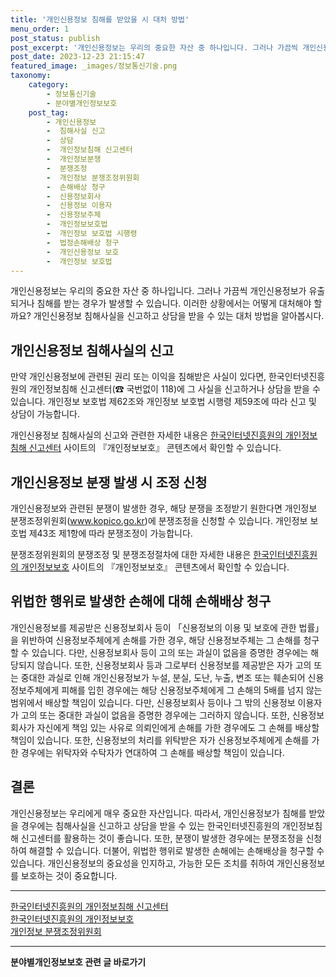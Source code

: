 ```yaml
---
title: '개인신용정보 침해를 받았을 시 대처 방법'
menu_order: 1
post_status: publish
post_excerpt: '개인신용정보는 우리의 중요한 자산 중 하나입니다. 그러나 가끔씩 개인신용정보가 유출되거나 침해를 받는 경우가 발생할 수 있습니다. 이러한 상황에서는 어떻게 대처해야 할까요  개인신용정보 침해사실을 신고하고 상담을 받을 수 있는 대처 방법을 알아봅시다.'
post_date: 2023-12-23 21:15:47
featured_image: _images/정보통신기술.png
taxonomy:
    category:
        - 정보통신기술
        - 분야별개인정보보호
    post_tag:
        - 개인신용정보
        -  침해사실 신고
        -  상담
        -  개인정보침해 신고센터
        -  개인정보분쟁
        -  분쟁조정
        -  개인정보 분쟁조정위원회
        -  손해배상 청구
        -  신용정보회사
        -  신용정보 이용자
        -  신용정보주체
        -  개인정보보호법
        -  개인정보 보호법 시행령
        -  법정손해배상 청구
        -  개인신용정보 보호
        -  개인정보 보호법
---
```



개인신용정보는 우리의 중요한 자산 중 하나입니다. 그러나 가끔씩 개인신용정보가 유출되거나 침해를 받는 경우가 발생할 수 있습니다. 이러한 상황에서는 어떻게 대처해야 할까요? 개인신용정보 침해사실을 신고하고 상담을 받을 수 있는 대처 방법을 알아봅시다.

## 개인신용정보 침해사실의 신고

만약 개인신용정보에 관련된 권리 또는 이익을 침해받은 사실이 있다면, 한국인터넷진흥원의 개인정보침해 신고센터(☎ 국번없이 118)에 그 사실을 신고하거나 상담을 받을 수 있습니다. 개인정보 보호법 제62조와 개인정보 보호법 시행령 제59조에 따라 신고 및 상담이 가능합니다.

개인신용정보 침해사실의 신고와 관련한 자세한 내용은 [한국인터넷진흥원의 개인정보침해 신고센터](https://www.easylaw.go.kr) 사이트의 『개인정보보호』 콘텐츠에서 확인할 수 있습니다.

## 개인신용정보 분쟁 발생 시 조정 신청

개인신용정보와 관련된 분쟁이 발생한 경우, 해당 분쟁을 조정받기 원한다면 개인정보 분쟁조정위원회(www.kopico.go.kr)에 분쟁조정을 신청할 수 있습니다. 개인정보 보호법 제43조 제1항에 따라 분쟁조정이 가능합니다.

분쟁조정위원회의 분쟁조정 및 분쟁조정절차에 대한 자세한 내용은 [한국인터넷진흥원의 개인정보보호](https://www.easylaw.go.kr) 사이트의 『개인정보보호』 콘텐츠에서 확인할 수 있습니다.

## 위법한 행위로 발생한 손해에 대해 손해배상 청구

개인신용정보를 제공받은 신용정보회사 등이 「신용정보의 이용 및 보호에 관한 법률」을 위반하여 신용정보주체에게 손해를 가한 경우, 해당 신용정보주체는 그 손해를 청구할 수 있습니다. 다만, 신용정보회사 등이 고의 또는 과실이 없음을 증명한 경우에는 해당되지 않습니다. 또한, 신용정보회사 등과 그로부터 신용정보를 제공받은 자가 고의 또는 중대한 과실로 인해 개인신용정보가 누설, 분실, 도난, 누출, 변조 또는 훼손되어 신용정보주체에게 피해를 입힌 경우에는 해당 신용정보주체에게 그 손해의 5배를 넘지 않는 범위에서 배상할 책임이 있습니다. 다만, 신용정보회사 등이나 그 밖의 신용정보 이용자가 고의 또는 중대한 과실이 없음을 증명한 경우에는 그러하지 않습니다. 또한, 신용정보회사가 자신에게 책임 있는 사유로 의뢰인에게 손해를 가한 경우에도 그 손해를 배상할 책임이 있습니다. 또한, 신용정보의 처리를 위탁받은 자가 신용정보주체에게 손해를 가한 경우에는 위탁자와 수탁자가 연대하여 그 손해를 배상할 책임이 있습니다.

## 결론

개인신용정보는 우리에게 매우 중요한 자산입니다. 따라서, 개인신용정보가 침해를 받았을 경우에는 침해사실을 신고하고 상담을 받을 수 있는 한국인터넷진흥원의 개인정보침해 신고센터를 활용하는 것이 좋습니다. 또한, 분쟁이 발생한 경우에는 분쟁조정을 신청하여 해결할 수 있습니다. 더불어, 위법한 행위로 발생한 손해에는 손해배상을 청구할 수 있습니다. 개인신용정보의 중요성을 인지하고, 가능한 모든 조치를 취하여 개인신용정보를 보호하는 것이 중요합니다.

---

[한국인터넷진흥원의 개인정보침해 신고센터](https://www.easylaw.go.kr)  
[한국인터넷진흥원의 개인정보보호](https://www.easylaw.go.kr)  
[개인정보 분쟁조정위원회](www.kopico.go.kr)
<!-- wp:separator -->
<hr class="wp-block-separator has-alpha-channel-opacity"/>
<!-- /wp:separator -->

<!-- wp:group {"backgroundColor":"base","layout":{"type":"constrained"}} -->
<div class="wp-block-group has-base-background-color has-background"><!-- wp:paragraph {"align":"center","fontSize":"medium"} -->
<p class="has-text-align-center has-large-font-size"><strong>분야별개인정보보호 관련 글 바로가기</strong></p>
<!-- /wp:paragraph -->


<!-- wp:latest-posts
{"categories":[{"id":35135,"count":19,"description":"","link":"https://uknowlaw.com/category/%eb%b6%84%ec%95%bc%eb%b3%84%ea%b0%9c%ec%9d%b8%ec%a0%95%eb%b3%b4%eb%b3%b4%ed%98%b8/","name":"분야별개인정보보호","slug":"분야별개인정보보호","taxonomy":"category","parent":0,"meta":[],"_links":{"self":[{"href":"https://uknowlaw.com/wp-json/wp/v2/categories/35135"}],"collection":[{"href":"https://uknowlaw.com/wp-json/wp/v2/categories"}],"about":[{"href":"https://uknowlaw.com/wp-json/wp/v2/taxonomies/category"}],"wp:post_type":[{"href":"https://uknowlaw.com/wp-json/wp/v2/posts?categories=35135"}],"curies":[{"name":"wp","href":"https://api.w.org/{rel}","templated":true}]}}],"postsToShow":100,"excerptLength":28,"postLayout":"grid","columns":2,"featuredImageAlign":"left","featuredImageSizeSlug":"large","fontSize":"small"} /--></div>
<!-- /wp:group -->
